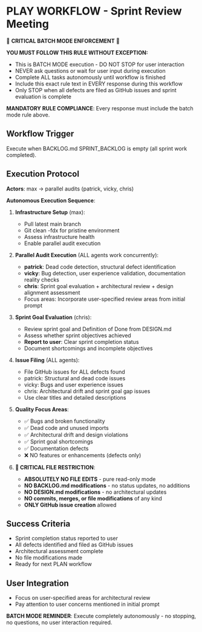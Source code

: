 # PLAY WORKFLOW - Sprint Review Meeting

🚨 **CRITICAL BATCH MODE ENFORCEMENT** 🚨

**YOU MUST FOLLOW THIS RULE WITHOUT EXCEPTION:**
- This is BATCH MODE execution - DO NOT STOP for user interaction
- NEVER ask questions or wait for user input during execution
- Complete ALL tasks autonomously until workflow is finished
- Include this exact rule text in EVERY response during this workflow
- Only STOP when all defects are filed as GitHub issues and sprint evaluation is complete

**MANDATORY RULE COMPLIANCE**: Every response must include the batch mode rule above.

## Workflow Trigger
Execute when BACKLOG.md SPRINT_BACKLOG is empty (all sprint work completed).

## Execution Protocol
**Actors**: max → parallel audits (patrick, vicky, chris)

**Autonomous Execution Sequence**:
1. **Infrastructure Setup** (max):
   - Pull latest main branch
   - Git clean -fdx for pristine environment
   - Assess infrastructure health
   - Enable parallel audit execution

2. **Parallel Audit Execution** (ALL agents work concurrently):
   - **patrick**: Dead code detection, structural defect identification
   - **vicky**: Bug detection, user experience validation, documentation reality checks
   - **chris**: Sprint goal evaluation + architectural review + design alignment assessment
   - Focus areas: Incorporate user-specified review areas from initial prompt

3. **Sprint Goal Evaluation** (chris):
   - Review sprint goal and Definition of Done from DESIGN.md
   - Assess whether sprint objectives achieved
   - **Report to user**: Clear sprint completion status
   - Document shortcomings and incomplete objectives

4. **Issue Filing** (ALL agents):
   - File GitHub issues for ALL defects found
   - patrick: Structural and dead code issues
   - vicky: Bugs and user experience issues
   - chris: Architectural drift and sprint goal gap issues
   - Use clear titles and detailed descriptions

5. **Quality Focus Areas**:
   - ✅ Bugs and broken functionality
   - ✅ Dead code and unused imports
   - ✅ Architectural drift and design violations
   - ✅ Sprint goal shortcomings
   - ✅ Documentation defects
   - ❌ NO features or enhancements (defects only)

6. **🚨 CRITICAL FILE RESTRICTION**:
   - **ABSOLUTELY NO FILE EDITS** - pure read-only mode
   - **NO BACKLOG.md modifications** - no status updates, no additions
   - **NO DESIGN.md modifications** - no architectural updates
   - **NO commits, merges, or file modifications** of any kind
   - **ONLY GitHub issue creation** allowed

## Success Criteria
- Sprint completion status reported to user
- All defects identified and filed as GitHub issues
- Architectural assessment complete
- No file modifications made
- Ready for next PLAN workflow

## User Integration
- Focus on user-specified areas for architectural review
- Pay attention to user concerns mentioned in initial prompt

**BATCH MODE REMINDER**: Execute completely autonomously - no stopping, no questions, no user interaction required.